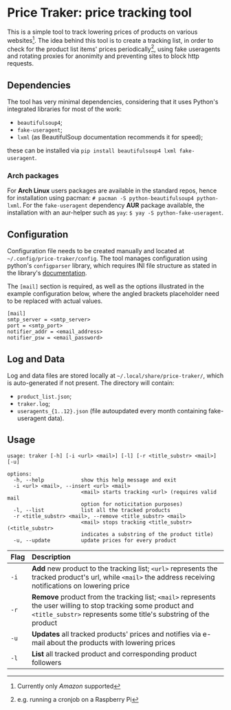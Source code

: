 # Price Traker: price tracking tool
This is a simple tool to track lowering prices of products on various
websites[^1].
The idea behind this tool is to create a tracking list, in order to check for
the product list items' prices periodically[^2], using fake useragents and
rotating proxies for anonimity and preventing sites to block http requests.

## Dependencies
The tool has very minimal dependencies, considering that it uses Python's
integrated libraries for most of the work:
- `beautifulsoup4`;
- `fake-useragent`;
- `lxml` (as BeautifulSoup documentation recommends it for speed);

these can be installed via `pip install beautifulsoup4 lxml fake-useragent`.

### Arch packages
For **Arch Linux** users packages are available in the standard repos, hence
for installation using pacman: `# pacman -S python-beautifulsoup4 python-lxml`.
For the `fake-useragent` dependency **AUR** package available, the installation
with an aur-helper such as `yay`: `$ yay -S python-fake-useragent`.

## Configuration
Configuration file needs to be created manually and located at
`~/.config/price-traker/config`.
The tool manages configuration using python's `configparser` library, which
requires INI file structure as stated in the library's
[documentation](https://docs.python.org/3/library/configparser.html#supported-ini-file-structure).

The `[mail]` section is required, as well as the options illustrated in the
example configuration below, where the angled brackets placeholder need to be
replaced with actual values.
```
[mail]
smtp_server = <smtp_server>
port = <smtp_port>
notifier_addr = <email_address>
notifier_psw = <email_password>
```
## Log and Data
Log and data files are stored locally at `~/.local/share/price-traker/`, which
is auto-generated if not present.
The directory will contain:
- `product_list.json`;
- `traker.log`;
- `useragents_{1..12}.json` (file autoupdated every month containing fake-useragent data).

## Usage
```
usage: traker [-h] [-i <url> <mail>] [-l] [-r <title_substr> <mail>] [-u]

options:
  -h, --help            show this help message and exit
  -i <url> <mail>, --insert <url> <mail>
                        <mail> starts tracking <url> (requires valid mail
                        option for noticitation purposes)
  -l, --list            list all the tracked products
  -r <title_substr> <mail>, --remove <title_substr> <mail>
                        <mail> stops tracking <title_substr> (<title_substr>
                        indicates a substring of the product title)
  -u, --update          update prices for every product
```
| Flag | Description |
| :--- | :--- |
| `-i` | **Add** new product to the tracking list; `<url>` represents the tracked product's url, while `<mail>` the address receiving notifications on lowering price |
| `-r` | **Remove** product from the tracking list; `<mail>` represents the user willing to stop tracking some product and `<title_substr>` represents some title's substring of the product |
| `-u` | **Updates** all tracked products' prices and notifies via e-mail about the products with lowering prices |
| `-l` | **List** all tracked product and corresponding product followers |

[^1]: Currently only _Amazon_ supported
[^2]: e.g. running a cronjob on a Raspberry Pi
